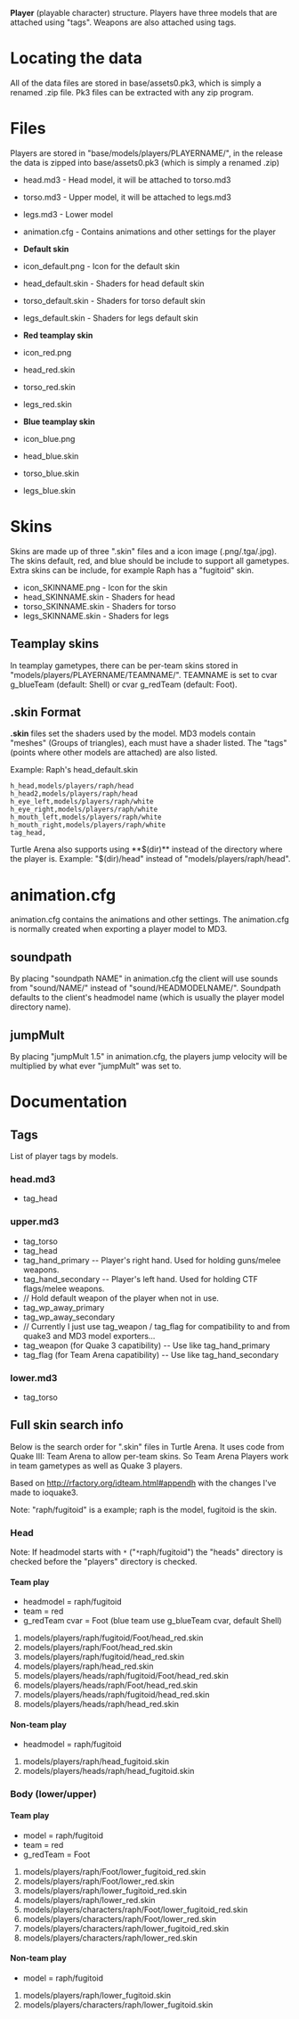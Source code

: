 **Player** (playable character) structure. Players have three models that are attached using "tags". Weapons are also attached using tags.



# Locating the data #
All of the data files are stored in base/assets0.pk3, which is simply a renamed .zip file.
Pk3 files can be extracted with any zip program.

# Files #
Players are stored in "base/models/players/PLAYERNAME/", in the release the data is zipped into base/assets0.pk3 (which is simply a renamed .zip)

  * head.md3 - Head model, it will be attached to torso.md3
  * torso.md3 - Upper model, it will be attached to legs.md3
  * legs.md3 - Lower model
  * animation.cfg - Contains animations and other settings for the player

  * **Default skin**
  * icon\_default.png - Icon for the default skin
  * head\_default.skin - Shaders for head default skin
  * torso\_default.skin - Shaders for torso default skin
  * legs\_default.skin - Shaders for legs default skin

  * **Red teamplay skin**
  * icon\_red.png
  * head\_red.skin
  * torso\_red.skin
  * legs\_red.skin

  * **Blue teamplay skin**
  * icon\_blue.png
  * head\_blue.skin
  * torso\_blue.skin
  * legs\_blue.skin


# Skins #
Skins are made up of three ".skin" files and a icon image (.png/.tga/.jpg). The skins default, red, and blue should be include to support all gametypes. Extra skins can be include, for example Raph has a "fugitoid" skin.

  * icon\_SKINNAME.png - Icon for the skin
  * head\_SKINNAME.skin - Shaders for head
  * torso\_SKINNAME.skin - Shaders for torso
  * legs\_SKINNAME.skin - Shaders for legs

## Teamplay skins ##
In teamplay gametypes, there can be per-team skins stored in "models/players/PLAYERNAME/TEAMNAME/". TEAMNAME is set to cvar g\_blueTeam (default: Shell) or cvar g\_redTeam (default: Foot).

## .skin Format ##
**.skin** files set the shaders used by the model. MD3 models contain "meshes" (Groups of triangles), each must have a shader listed. The "tags" (points where other models are attached) are also listed.

Example: Raph's head\_default.skin
```
h_head,models/players/raph/head
h_head2,models/players/raph/head
h_eye_left,models/players/raph/white
h_eye_right,models/players/raph/white
h_mouth_left,models/players/raph/white
h_mouth_right,models/players/raph/white
tag_head,
```

Turtle Arena also supports using **$(dir)** instead of the directory where the player is.
Example: "$(dir)/head" instead of "models/players/raph/head".

# animation.cfg #
animation.cfg contains the animations and other settings. The animation.cfg is normally created when exporting a player model to MD3.

## soundpath ##
By placing "soundpath NAME" in animation.cfg the client will use sounds from "sound/NAME/" instead of "sound/HEADMODELNAME/". Soundpath defaults to the client's headmodel name (which is usually the player model directory name).

## jumpMult ##
By placing "jumpMult 1.5" in animation.cfg, the players jump velocity will be multiplied by what ever "jumpMult" was set to.

# Documentation #
## Tags ##
List of player tags by models.

### head.md3 ###
  * tag\_head

### upper.md3 ###
  * tag\_torso
  * tag\_head
  * tag\_hand\_primary   -- Player's right hand. Used for holding guns/melee weapons.
  * tag\_hand\_secondary -- Player's left hand. Used for holding CTF flags/melee weapons.
  * // Hold default weapon of the player when not in use.
  * tag\_wp\_away\_primary
  * tag\_wp\_away\_secondary
  * // Currently I just use tag\_weapon / tag\_flag for compatibility to and from quake3 and MD3 model exporters...
  * tag\_weapon (for Quake 3 capatibility) -- Use like tag\_hand\_primary
  * tag\_flag   (for Team Arena capatibility) -- Use like tag\_hand\_secondary

### lower.md3 ###
  * tag\_torso

## Full skin search info ##
Below is the search order for ".skin" files in Turtle Arena. It uses code from Quake III: Team Arena to allow per-team skins. So Team Arena Players work in team gametypes as well as Quake 3 players.

Based on http://rfactory.org/idteam.html#appendh with the changes I've made to ioquake3.

Note: "raph/fugitoid" is a example; raph is the model, fugitoid is the skin.

### Head ###
Note: If headmodel starts with `*` ("`*`raph/fugitoid") the "heads" directory is checked before the "players" directory is checked.

#### Team play ####
  * headmodel = raph/fugitoid
  * team = red
  * g\_redTeam cvar = Foot (blue team use g\_blueTeam cvar, default Shell)

  1. models/players/raph/fugitoid/Foot/head\_red.skin
  1. models/players/raph/Foot/head\_red.skin
  1. models/players/raph/fugitoid/head\_red.skin
  1. models/players/raph/head\_red.skin
  1. models/players/heads/raph/fugitoid/Foot/head\_red.skin
  1. models/players/heads/raph/Foot/head\_red.skin
  1. models/players/heads/raph/fugitoid/head\_red.skin
  1. models/players/heads/raph/head\_red.skin

#### Non-team play ####
  * headmodel = raph/fugitoid

  1. models/players/raph/head\_fugitoid.skin
  1. models/players/heads/raph/head\_fugitoid.skin

### Body (lower/upper) ###
#### Team play ####
  * model = raph/fugitoid
  * team = red
  * g\_redTeam = Foot

  1. models/players/raph/Foot/lower\_fugitoid\_red.skin
  1. models/players/raph/Foot/lower\_red.skin
  1. models/players/raph/lower\_fugitoid\_red.skin
  1. models/players/raph/lower\_red.skin
  1. models/players/characters/raph/Foot/lower\_fugitoid\_red.skin
  1. models/players/characters/raph/Foot/lower\_red.skin
  1. models/players/characters/raph/lower\_fugitoid\_red.skin
  1. models/players/characters/raph/lower\_red.skin

#### Non-team play ####
  * model = raph/fugitoid

  1. models/players/raph/lower\_fugitoid.skin
  1. models/players/characters/raph/lower\_fugitoid.skin